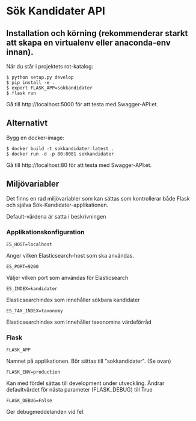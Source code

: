 # Sök Kandidater API


## Installation och körning (rekommenderar starkt att skapa en virtualenv eller anaconda-env innan).

När du står i projektets rot-katalog:

    $ python setup.py develop
    $ pip install -e .
    $ export FLASK_APP=sokkandidater
    $ flask run

Gå till http://localhost:5000 för att testa med Swagger-API:et.

## Alternativt

Bygg en docker-image:

    $ docker build -t sokkandidater:latest .
    $ docker run -d -p 80:8081 sokkandidater

Gå till http://localhost:80 för att testa med Swagger-API:et.


## Miljövariabler

Det finns en rad miljövariabler som kan sättas som kontrollerar både Flask och själva Sök-Kandidater-applikationen.

Default-värdena är satta i beskrivningen

### Applikationskonfiguration


    ES_HOST=localhost

Anger vilken Elasticsearch-host som ska användas.

    ES_PORT=9200
   
Väljer vilken port som användas för Elasticsearch

    ES_INDEX=kandidater
    
Elasticsearchindex som innehåller sökbara kandidater

    ES_TAX_INDEX=taxonomy
    
Elasticsearchindex som innehåller taxonomins värdeförråd

### Flask

    FLASK_APP

Namnet på applikationen. Bör sättas till "sokkandidater". (Se ovan)

    FLASK_ENV=production
    
Kan med fördel sättas till development under utveckling. Ändrar defaultvärdet för nästa parameter (FLASK_DEBUG) till True

    FLASK_DEBUG=False
   
Ger debugmeddelanden vid fel.

